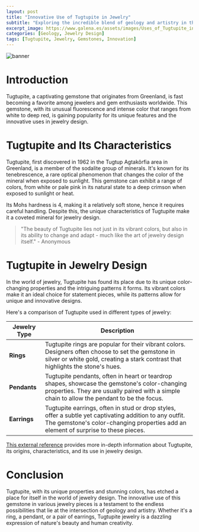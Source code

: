 ```yaml
---
layout: post
title: "Innovative Use of Tugtupite in Jewelry"
subtitle: "Exploring the incredible blend of geology and artistry in the use of Tugtupite gemstones in jewelry designs."
excerpt_image: https://www.galena.es/assets/images/Uses_of_Tugtupite_in_Jewelry.png
categories: [Geology, Jewelry Design]
tags: [Tugtupite, Jewelry, Gemstones, Innovation]
---
```


![banner](https://www.galena.es/assets/images/Uses_of_Tugtupite_in_Jewelry.png "A close-up image of a stunning Tugtupite gemstone set in an elegant silver ring, showcasing its vibrant pink and red hues, surrounded by intricate jewelry designs that highlight the innovative use of this unique mineral in contemporary accessories.")

# Introduction

Tugtupite, a captivating gemstone that originates from Greenland, is fast becoming a favorite among jewelers and gem enthusiasts worldwide. This gemstone, with its unusual fluorescence and intense color that ranges from white to deep red, is gaining popularity for its unique features and the innovative uses in jewelry design.

# Tugtupite and Its Characteristics

Tugtupite, first discovered in 1962 in the Tugtup Agtakôrfia area in Greenland, is a member of the sodalite group of minerals. It's known for its tenebrescence, a rare optical phenomenon that changes the color of the mineral when exposed to sunlight. This gemstone can exhibit a range of colors, from white or pale pink in its natural state to a deep crimson when exposed to sunlight or heat.

Its Mohs hardness is 4, making it a relatively soft stone, hence it requires careful handling. Despite this, the unique characteristics of Tugtupite make it a coveted mineral for jewelry design.

> "The beauty of Tugtupite lies not just in its vibrant colors, but also in its ability to change and adapt - much like the art of jewelry design itself." - Anonymous

# Tugtupite in Jewelry Design

In the world of jewelry, Tugtupite has found its place due to its unique color-changing properties and the intriguing patterns it forms. Its vibrant colors make it an ideal choice for statement pieces, while its patterns allow for unique and innovative designs.

Here's a comparison of Tugtupite used in different types of jewelry:

| Jewelry Type | Description |
| --- | --- |
| **Rings** | Tugtupite rings are popular for their vibrant colors. Designers often choose to set the gemstone in silver or white gold, creating a stark contrast that highlights the stone's hues. |
| **Pendants** | Tugtupite pendants, often in heart or teardrop shapes, showcase the gemstone's color-changing properties. They are usually paired with a simple chain to allow the pendant to be the focus. |
| **Earrings** | Tugtupite earrings, often in stud or drop styles, offer a subtle yet captivating addition to any outfit. The gemstone's color-changing properties add an element of surprise to these pieces. |

[This external reference](https://www.gemstone.org/incolor/41-tugtupite) provides more in-depth information about Tugtupite, its origins, characteristics, and its use in jewelry design.

# Conclusion

Tugtupite, with its unique properties and stunning colors, has etched a place for itself in the world of jewelry design. The innovative use of this gemstone in various jewelry pieces is a testament to the endless possibilities that lie at the intersection of geology and artistry. Whether it's a ring, a pendant, or a pair of earrings, Tugtupite jewelry is a dazzling expression of nature's beauty and human creativity.